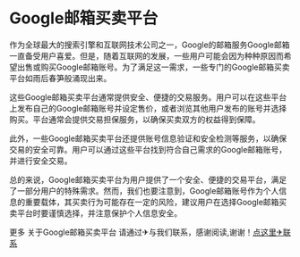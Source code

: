 # Google邮箱买卖平台 

作为全球最大的搜索引擎和互联网技术公司之一，Google的邮箱服务Google邮箱一直备受用户喜爱。但是，随着互联网的发展，一些用户可能会因为种种原因而希望出售或购买Google邮箱账号。为了满足这一需求，一些专门的Google邮箱买卖平台如雨后春笋般涌现出来。

这些Google邮箱买卖平台通常提供安全、便捷的交易服务。用户可以在这些平台上发布自己的Google邮箱账号并设定售价，或者浏览其他用户发布的账号并选择购买。平台通常会提供交易担保服务，以确保买卖双方的权益得到保障。

此外，一些Google邮箱买卖平台还提供账号信息验证和安全检测等服务，以确保交易的安全可靠。用户可以通过这些平台找到符合自己需求的Google邮箱账号，并进行安全交易。

总的来说，Google邮箱买卖平台为用户提供了一个安全、便捷的交易平台，满足了一部分用户的特殊需求。然而，我们也要注意到，Google邮箱账号作为个人信息的重要载体，其买卖行为可能存在一定的风险，建议用户在选择Google邮箱买卖平台时要谨慎选择，并注意保护个人信息安全。

更多 关于Google邮箱买卖平台 请通过✈与我们联系，感谢阅读,谢谢！[点这里✈联系](https://gg.k02.cc)